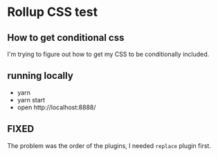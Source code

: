 # Rollup CSS test

## How to get conditional css

I'm trying to figure out how to get my CSS to be conditionally included.

## running locally
- yarn
- yarn start
- open http://localhost:8888/

## FIXED

The problem was the order of the plugins, I needed `replace` plugin first.